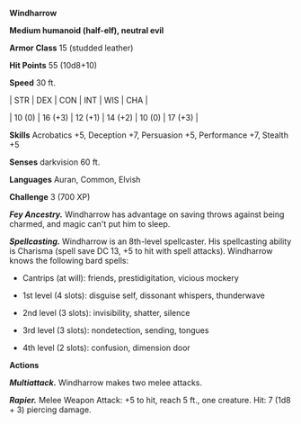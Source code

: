 **Windharrow**

**Medium humanoid (half-elf), neutral evil**

**Armor Class** 15 (studded leather)

**Hit Points** 55 (10d8+10)

**Speed** 30 ft.

|   STR   |   DEX   |   CON   |   INT   |   WIS   |   CHA   |
  
| 10 (0) | 16 (+3) | 12 (+1) | 14 (+2) | 10 (0) | 17 (+3) |

**Skills** Acrobatics +5, Deception +7, Persuasion +5, Performance +7, Stealth +5

**Senses** darkvision 60 ft.

**Languages** Auran, Common, Elvish

**Challenge** 3 (700 XP)

***Fey Ancestry.*** Windharrow has advantage on saving throws against being charmed, and magic can't put him to sleep.

***Spellcasting.*** Windharrow is an 8th-level spellcaster. His spellcasting ability is Charisma (spell save DC 13, +5 to hit with spell attacks). Windharrow knows the following bard spells: 

* Cantrips (at will): friends, prestidigitation, vicious mockery

* 1st level (4 slots): disguise self, dissonant whispers, thunderwave

* 2nd level (3 slots): invisibility, shatter, silence

* 3rd level (3 slots): nondetection, sending, tongues

* 4th level (2 slots): confusion, dimension door

**Actions**

***Multiattack.*** Windharrow makes two melee attacks.

***Rapier.*** Melee Weapon Attack: +5 to hit, reach 5 ft., one creature. Hit: 7 (1d8 + 3) piercing damage.

